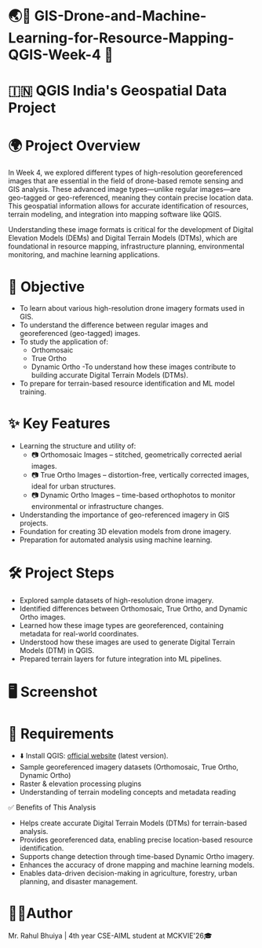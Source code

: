 # 🌏📗 GIS-Drone-and-Machine-Learning-for-Resource-Mapping-QGIS-Week-4 🗾
# 🇮🇳 QGIS India's Geospatial Data Project

# 🌍 Project Overview
In Week 4, we explored different types of high-resolution georeferenced images that are essential in the field of drone-based remote sensing and GIS analysis. These advanced image types—unlike regular images—are geo-tagged or geo-referenced, meaning they contain precise location data. This geospatial information allows for accurate identification of resources, terrain modeling, and integration into mapping software like QGIS.

Understanding these image formats is critical for the development of Digital Elevation Models (DEMs) and Digital Terrain Models (DTMs), which are foundational in resource mapping, infrastructure planning, environmental monitoring, and machine learning applications.

# 🎯 Objective
- To learn about various high-resolution drone imagery formats used in GIS.
- To understand the difference between regular images and georeferenced (geo-tagged) images.
- To study the application of:
  - Orthomosaic
  - True Ortho
  - Dynamic Ortho
-To understand how these images contribute to building accurate Digital Terrain Models (DTMs).
- To prepare for terrain-based resource identification and ML model training.

# ✨ Key Features
- Learning the structure and utility of:
  - 📷 Orthomosaic Images – stitched, geometrically corrected aerial images.
  - 📷 True Ortho Images – distortion-free, vertically corrected images, ideal for urban structures.
  - 📷 Dynamic Ortho Images – time-based orthophotos to monitor environmental or infrastructure changes.
- Understanding the importance of geo-referenced imagery in GIS projects.
- Foundation for creating 3D elevation models from drone imagery.
- Preparation for automated analysis using machine learning.

# 🛠️ Project Steps
- Explored sample datasets of high-resolution drone imagery.
- Identified differences between Orthomosaic, True Ortho, and Dynamic Ortho images.
- Learned how these image types are georeferenced, containing metadata for real-world coordinates.
- Understood how these images are used to generate Digital Terrain Models (DTM) in QGIS.
- Prepared terrain layers for future integration into ML pipelines.

# 🖥️ Screenshot

# 📝 Requirements
- ⬇️ Install QGIS: [official website](https://qgis.org/download/) (latest version).
- Sample georeferenced imagery datasets (Orthomosaic, True Ortho, Dynamic Ortho)
- Raster & elevation processing plugins
- Understanding of terrain modeling concepts and metadata reading

✅ Benefits of This Analysis
- Helps create accurate Digital Terrain Models (DTMs) for terrain-based analysis.
- Provides georeferenced data, enabling precise location-based resource identification.
- Supports change detection through time-based Dynamic Ortho imagery.
- Enhances the accuracy of drone mapping and machine learning models.
- Enables data-driven decision-making in agriculture, forestry, urban planning, and disaster management.

# 👨‍💼Author
Mr. Rahul Bhuiya | 4th year CSE-AIML student at MCKVIE'26🎓




